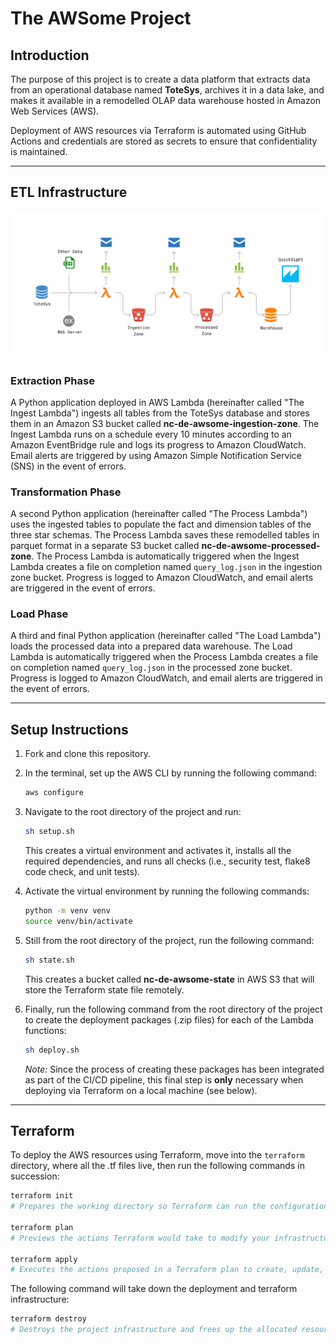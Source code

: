 # The AWSome Project

## Introduction
The purpose of this project is to create a data platform that extracts data from an operational database named **ToteSys**, archives it in a data lake, and makes it available in a remodelled OLAP data warehouse hosted in Amazon Web Services (AWS). 

Deployment of AWS resources via Terraform is automated using GitHub Actions and credentials are stored as secrets to ensure that confidentiality is maintained.

---

## ETL Infrastructure

![etl-infrastructure](etl-infrastructure.png)

### Extraction Phase
A Python application deployed in AWS Lambda (hereinafter called "The Ingest Lambda") ingests all tables from the ToteSys database and stores them in an Amazon S3 bucket called **nc-de-awsome-ingestion-zone**. The Ingest Lambda runs on a schedule every 10 minutes according to an Amazon EventBridge rule and logs its progress to Amazon CloudWatch. Email alerts are triggered by using Amazon Simple Notification Service (SNS) in the event of errors.

### Transformation Phase
A second Python application (hereinafter called "The Process Lambda") uses the ingested tables to populate the fact and dimension tables of the three star schemas. The Process Lambda saves these remodelled tables in parquet format in a separate S3 bucket called **nc-de-awsome-processed-zone**. The Process Lambda is automatically triggered when the Ingest Lambda creates a file on completion named `query_log.json` in the ingestion zone bucket. Progress is logged to Amazon CloudWatch, and email alerts are triggered in the event of errors.

### Load Phase
A third and final Python application (hereinafter called "The Load Lambda") loads the processed data into a prepared data warehouse. The Load Lambda is automatically triggered when the Process Lambda creates a file on completion named `query_log.json` in the processed zone bucket. Progress is logged to Amazon CloudWatch, and email alerts are triggered in the event of errors.

---

## Setup Instructions

1. Fork and clone this repository.
2. In the terminal, set up the AWS CLI by running the following command:

   ```bash
   aws configure
   ```

3. Navigate to the root directory of the project and run:

   ```bash
   sh setup.sh
   ```

   This creates a virtual environment and activates it, installs all the required dependencies, and runs all checks (i.e., security test, flake8 code check, and unit tests).

4. Activate the virtual environment by running the following commands:

   ```bash
   python -m venv venv
   source venv/bin/activate
   ```

5. Still from the root directory of the project, run the following command:

   ```bash
   sh state.sh
   ```

   This creates a bucket called **nc-de-awsome-state** in AWS S3 that will store the Terraform state file remotely.

6. Finally, run the following command from the root directory of the project to create the deployment packages (.zip files) for each of the Lambda functions:

   ```bash
   sh deploy.sh
   ```

   *Note:* Since the process of creating these packages has been integrated as part of the CI/CD pipeline, this final step is **only** necessary when deploying via Terraform on a local machine (see below).

---

## Terraform
To deploy the AWS resources using Terraform, move into the `terraform` directory, where all the .tf files live, then run the following commands in succession:

```bash
terraform init
# Prepares the working directory so Terraform can run the configuration

terraform plan
# Previews the actions Terraform would take to modify your infrastructure

terraform apply
# Executes the actions proposed in a Terraform plan to create, update, or destroy resources
```

The following command will take down the deployment and terraform infrastructure:

```bash
terraform destroy
# Destroys the project infrastructure and frees up the allocated resources
```


